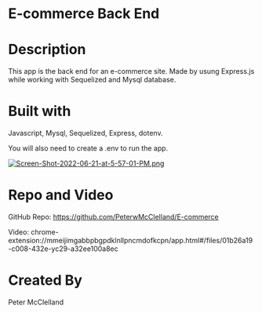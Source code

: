 # E-commerce Back End

# Description
This app is the back end for an e-commerce site. Made by usung Express.js while working with Sequelized and Mysql database.

# Built with 
Javascript,
Mysql,
Sequelized,
Express,
dotenv.

You will also need to create a .env to run the app.

[![Screen-Shot-2022-06-21-at-5-57-01-PM.png](https://i.postimg.cc/t4GJXmV9/Screen-Shot-2022-06-21-at-5-57-01-PM.png)](https://postimg.cc/GHzdKKQf)

# Repo and Video
GitHub Repo: https://github.com/PeterwMcClelland/E-commerce

Video: chrome-extension://mmeijimgabbpbgpdklnllpncmdofkcpn/app.html#/files/01b26a19-c008-432e-yc29-a32ee100a8ec

# Created By
Peter McClelland